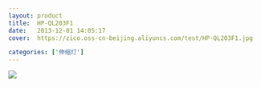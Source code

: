 ```yaml
---
layout: product
title:  HP-QL203F1
date:   2013-12-01 14:05:17
cover:	https://zico.oss-cn-beijing.aliyuncs.com/test/HP-QL203F1.jpg

categories: ['伸缩灯']
---
```


![](https://zico.oss-cn-beijing.aliyuncs.com/test/0qs0m.png)